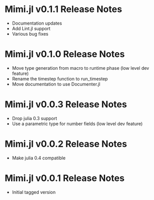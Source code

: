 # Mimi.jl v0.1.1 Release Notes
* Documentation updates
* Add Lint.jl support
* Various bug fixes

# Mimi.jl v0.1.0 Release Notes
* Move type generation from macro to runtime phase (low level dev feature)
* Rename the timestep function to run_timestep
* Move documentation to use Documenter.jl

# Mimi.jl v0.0.3 Release Notes
* Drop julia 0.3 support
* Use a parametric type for number fields (low level dev feature)

# Mimi.jl v0.0.2 Release Notes
* Make julia 0.4 compatible

# Mimi.jl v0.0.1 Release Notes
* Initial tagged version
